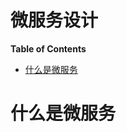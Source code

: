 <h1> 微服务设计 </h1>

**Table of Contents**

- [什么是微服务](#%e4%bb%80%e4%b9%88%e6%98%af%e5%be%ae%e6%9c%8d%e5%8a%a1)

# 什么是微服务